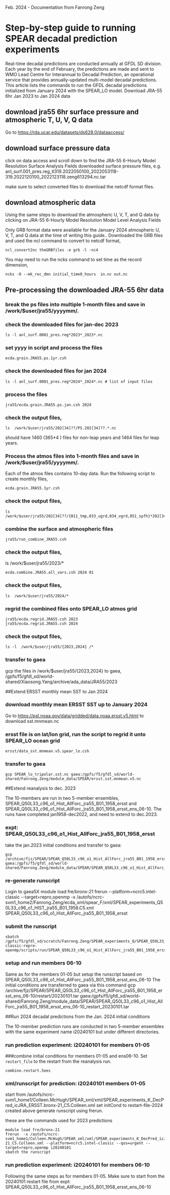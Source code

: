 Feb. 2024 - Documentation from Fanrong Zeng

# Step-by-step guide to running SPEAR decadal prediction experiments

Real-time decadal predictions are conducted annually at GFDL SD division. Each year by the end of February, the predictions are made and sent to WMO Lead Centre for Interannual to Decadal Prediction, an operational service that provides annually-updated multi-model decadal predictions. This article lists the commands to run the GFDL decadal predictions initialized from January 2024 with the SPEAR_LO model.
Download JRA-55 6hr Jan 2023 to Jan 2024 data

## download jra55 6hr surface pressure and atmospheric T, U, V, Q data
Go to https://rda.ucar.edu/datasets/ds628.0/dataaccess/

## download surface pressure data
click on data access and scroll down to find the JRA-55 6-Hourly Model Resolution Surface Analysis Fields
downloaded surface pressure files,  e.g.  anl_surf.001_pres.reg_tl319.2022050100_2022053118-319.2022120100_2022123118.zeng613294.nc.tar

make sure to select converted files to download the netcdf format files.

## download atmospheric data
Using the same steps to download the atmospheric U, V, T, and Q data by clicking on JRA-55 6-Hourly Model Resolution Model Level Analysis Fields

Only GRB format data were available for the January 2024 atmospheric U, V, T, and Q data at the time of writing this guide.. Downloaded the GRB files and used the ncl command to convert to netcdf format,

    ncl_convert2nc theGRBfiles -e grb -l -nc4

You may need to run the ncks command to set time as the record dimension,

    ncks -O --mk_rec_dmn initial_time0_hours  in.nc out.nc

## Pre-processing the downloaded JRA-55 6hr data

### break the ps files into multiple 1-month files and save in /work/$user/jra55/yyyymm/.

### check the downloaded files for jan-dec 2023
    ls -l anl_surf.0001_pres.reg*2023*_2023*.nc

### set yyyy in script and process the files
    ecda.grain.JRA55.ps.1yr.csh
 
### check the downloaded files for jan 2024
    ls -l anl_surf.0001_pres.reg*2024*_2024*.nc # list of input files
 
### process the files
    jra55/ecda.grain.JRA55.ps.jan.csh 2024
 
### check the output files,
    ls  /work/$user/jra55/202[34]??/PS.202[34]??.*.nc
 
 should have 1460 (365*4 ) files  for non-leap years and 1464 files for leap years.

### Process the  atmos files into 1-month files and save in /work/$user/jra55/yyyymm/.
Each of the atmos files contains 10-day data.  Run the following script to create monthly files,

    ecda.grain.JRA55.1yr.csh

### check the output files,
    ls  /work/$user/jra55/202[34]??/{011_tmp,033_ugrd,034_vgrd,051_spfh}*202[34]??.*.nc

### combine the surface and atmospheric files
    jra55/run_combine_JRA55.csh

### check the output files,
ls  /work/$user/jra55/2023/*

    ecda.combine.JRA55.all_vars.csh 2024 01
### check the output files,
    ls  /work/$user/jra55/2024/*

###  regrid the combined files onto SPEAR_LO atmos grid
    jra55/ecda.regrid.JRA55.csh 2023
    jra55/ecda.regrid.JRA55.csh 2024

### check the output files,
    ls -l  /work/$user/jra55/{2023,2024} /*

### transfer to gaea
gcp the files in /work/$user/jra55/{2023,2024} to gaea, /gpfs/f5/gfdl_sd/world-shared/Xiaosong.Yang/archive/ada_data/JRA55/2023

##Extend ERSST monthly mean SST  to Jan 2024

### download monthly mean ERSST SST up to January 2024
Go to https://psl.noaa.gov/data/gridded/data.noaa.ersst.v5.html to download sst.mnmean.nc

### ersst file is on lat/lon grid,  run the script to regrid it unto SPEAR_LO ocean grid
    ersst/data_sst.mnmean.v5.spear_lo.csh

### transfer to gaea
    gcp SPEAR_lo_tripolar.sst.nc gaea:/gpfs/f5/gfdl_sd/world-shared/Fanrong.Zeng/module_data/SPEAR/ersst.sst.mnmean.v5.nc

##Extend reanalysis to dec. 2023

The 10-members are run in two 5-member ensembles, SPEAR_Q50L33_c96_o1_Hist_AllForc_jra55_B01_1958_ersst and SPEAR_Q50L33_c96_o1_Hist_AllForc_jra55_B01_1958_ersst_ens_06-10.
The runs  have completed jan1958-dec2022, and need to extend to dec.2023.

### expt: SPEAR_Q50L33_c96_o1_Hist_AllForc_jra55_B01_1958_ersst

take the jan.2023 initial conditions and transfer to gaea:

    gcp  /archive/fjz/SPEAR/SPEAR_Q50L33_c96_o1_Hist_AllForc_jra55_B01_1958_ersst/restart/20230101.tar gaea:/gpfs/f5/gfdl_sd/world-shared/Fanrong.Zeng/module_data/SPEAR/SPEAR_Q50L33_c96_o1_Hist_AllForc_jra55_B01_1958_ersst_restart_20230101.tar

### re-generate runscript
Login to gaea5X
    module load fre/bronx-21
    frerun --platform=ncrc5.intel-classic --target=repro,openmp -x /autofs/ncrc-svm1_home2/Fanrong.Zeng/ecda_xml/spear_F/xml/SPEAR_experiments_Q50L33_c96_o1_HIST_jra55_B01_1958.C5.xml  SPEAR_Q50L33_c96_o1_Hist_AllForc_jra55_B01_1958_ersst

### submit the runscript
    sbatch /gpfs/f5/gfdl_sd/scratch/Fanrong.Zeng/SPEAR_experiments_Q/SPEAR_Q50L33_c96_o1_Hist_AllForc_jra55_B01_1958_ersst/ncrc5.intel-classic-repro-openmp/scripts/run/SPEAR_Q50L33_c96_o1_Hist_AllForc_jra55_B01_1958_ersst
 
### setup and run members 06-10
Same as for the members 01-05 but setup the runscript based on  SPEAR_Q50L33_c96_o1_Hist_AllForc_jra55_B01_1958_ersst_ens_06-10
The initial conditions are transferred to gaea via this command
    gcp  /archive/fjz/SPEAR/SPEAR_Q50L33_c96_o1_Hist_AllForc_jra55_B01_1958_ersst_ens_06-10/restart/20230101.tar gaea:/gpfs/f5/gfdl_sd/world-shared/Fanrong.Zeng/module_data/SPEAR/SPEAR_Q50L33_c96_o1_Hist_AllForc_jra55_B01_1958_ersst_ens_06-10_restart_20230101.tar

##Run 2024 decadal predictions from the Jan. 2024 initial conditions

The 10-member prediction runs are conducted in two 5-member ensembles with the same experiment name i20240101 but under different directories.

### run prediction experiment: i20240101 for members 01-05

###combine initial conditions for members 01-05 and ens06-10.
Set `restart_file` to the restart from the reanalysis run. 
    
    combine.restart.5ees

### xml/runscript  for prediction:  i20240101 members 01-05
 start from /autofs/ncrc-svm1_home1/Colleen.McHugh/SPEAR_xml/xml/SPEAR_experiments_K_DecPred_icJRA_ERSST.bronx-21_C5.Colleen.xml
 set initCond to restart-file-2024 created above
generate runscript using frerun.

these are the commands used for 2023 predictions

    module load fre/bronx-21
    frerun  -x /autofs/ncrc-svm1_home1/Colleen.McHugh/SPEAR_xml/xml/SPEAR_experiments_K_DecPred_icJRA_ERSST.bronx-21_C5.Colleen.xml --platform=ncrc5.intel-classic --qos=urgent --target=repro,openmp i20240101
    sbatch the runscript

### run prediction experiment: i20240101 for members 06-10
Following the same steps as for members 01-05. Make sure to start from the 20240101 restart file from expt: SPEAR_Q50L33_c96_o1_Hist_AllForc_jra55_B01_1958_ersst_ens_06-10
